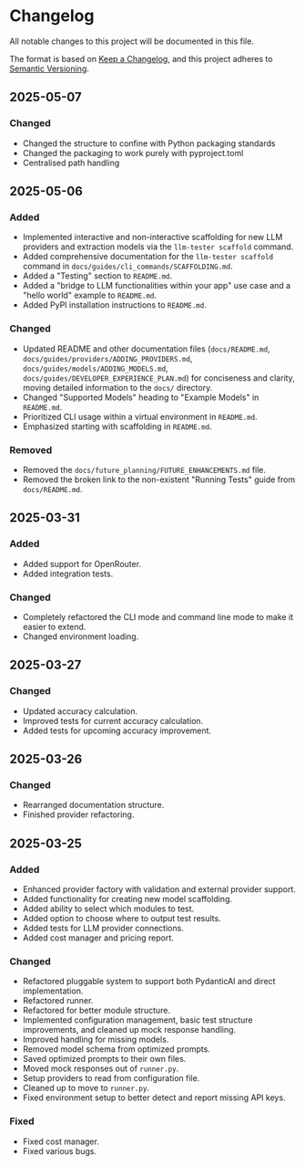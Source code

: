 # Changelog

All notable changes to this project will be documented in this file.

The format is based on [Keep a Changelog](https://keepachangelog.com/en/1.0.0/),
and this project adheres to [Semantic Versioning](https://semver.org/spec/v2.0.0.html).

## 2025-05-07

### Changed
- Changed the structure to confine with Python packaging standards
- Changed the packaging to work purely with pyproject.toml
- Centralised path handling

## 2025-05-06

### Added
- Implemented interactive and non-interactive scaffolding for new LLM providers and extraction models via the `llm-tester scaffold` command.
- Added comprehensive documentation for the `llm-tester scaffold` command in `docs/guides/cli_commands/SCAFFOLDING.md`.
- Added a "Testing" section to `README.md`.
- Added a "bridge to LLM functionalities within your app" use case and a "hello world" example to `README.md`.
- Added PyPI installation instructions to `README.md`.

### Changed
- Updated README and other documentation files (`docs/README.md`, `docs/guides/providers/ADDING_PROVIDERS.md`, `docs/guides/models/ADDING_MODELS.md`, `docs/guides/DEVELOPER_EXPERIENCE_PLAN.md`) for conciseness and clarity, moving detailed information to the `docs/` directory.
- Changed "Supported Models" heading to "Example Models" in `README.md`.
- Prioritized CLI usage within a virtual environment in `README.md`.
- Emphasized starting with scaffolding in `README.md`.

### Removed
- Removed the `docs/future_planning/FUTURE_ENHANCEMENTS.md` file.
- Removed the broken link to the non-existent "Running Tests" guide from `docs/README.md`.

## 2025-03-31

### Added
- Added support for OpenRouter.
- Added integration tests.

### Changed
- Completely refactored the CLI mode and command line mode to make it easier to extend.
- Changed environment loading.

## 2025-03-27

### Changed
- Updated accuracy calculation.
- Improved tests for current accuracy calculation.
- Added tests for upcoming accuracy improvement.

## 2025-03-26

### Changed
- Rearranged documentation structure.
- Finished provider refactoring.

## 2025-03-25

### Added
- Enhanced provider factory with validation and external provider support.
- Added functionality for creating new model scaffolding.
- Added ability to select which modules to test.
- Added option to choose where to output test results.
- Added tests for LLM provider connections.
- Added cost manager and pricing report.

### Changed
- Refactored pluggable system to support both PydanticAI and direct implementation.
- Refactored runner.
- Refactored for better module structure.
- Implemented configuration management, basic test structure improvements, and cleaned up mock response handling.
- Improved handling for missing models.
- Removed model schema from optimized prompts.
- Saved optimized prompts to their own files.
- Moved mock responses out of `runner.py`.
- Setup providers to read from configuration file.
- Cleaned up to move to `runner.py`.
- Fixed environment setup to better detect and report missing API keys.

### Fixed
- Fixed cost manager.
- Fixed various bugs.

